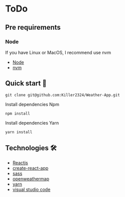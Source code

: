 # ToDo

## Pre requirements

### Node<br/>

If you have Linux or MacOS, I recommend use nvm

- [Node](https://nodejs.org/es/)<br/>
- [nvm](https://github.com/nvm-sh/nvm)<br/>

## Quick start 🚀

```
git clone git@github.com:Killer2324/Weather-App.git
```

Install dependencies Npm

```
npm install
```

Install dependencies Yarn

```
yarn install
```

## Technologies 🛠️

- [Reactjs](https://reactjs.org/)
- [create-react-app](https://create-react-app.dev/)
- [sass](https://sass-lang.com/)
- [openweathermap](https://openweathermap.org/)
- [yarn](https://yarnpkg.com/)
- [visual studio code](https://code.visualstudio.com/)
